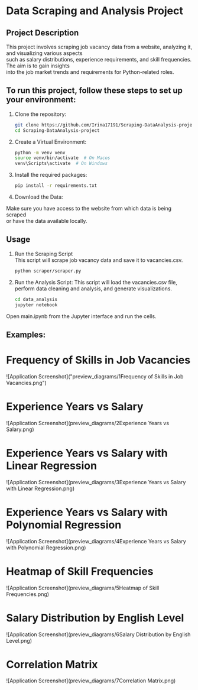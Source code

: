 # Data Scraping and Analysis Project  

## Project Description  

This project involves scraping job vacancy data from a website, analyzing it, and visualizing various aspects  
such as salary distributions, experience requirements, and skill frequencies. The aim is to gain insights  
into the job market trends and requirements for Python-related roles.  


## To run this project, follow these steps to set up your environment:  

1. Clone the repository:
   ```bash
   git clone https://github.com/Irina17191/Scraping-DataAnalysis-project/tree/develop  
   cd Scraping-DataAnalysis-project  
   ```

2. Create a Virtual Environment:
   ```bash
   python -m venv venv
   source venv/bin/activate  # On Macos
   venv\Scripts\activate  # On Windows
   ```

3. Install the required packages:
    ```bash
   pip install -r requirements.txt
   ```

4. Download the Data:

Make sure you have access to the website from which data is being scraped  
or have the data available locally.


## Usage


1. Run the Scraping Script   
This script will scrape job vacancy data and save it to vacancies.csv.  
    ```bash
   python scraper/scraper.py
   ```

2. Run the Analysis Script:
This script will load the vacancies.csv file, 
perform data cleaning and analysis, and generate visualizations.
    ```bash
   cd data_analysis
   jupyter notebook
   ```
Open main.ipynb from the Jupyter interface and run the cells.  



## Examples:  
# Frequency of Skills in Job Vacancies  

![Application Screenshot]("preview_diagrams/1Frequency of Skills in Job Vacancies.png") 

# Experience Years vs Salary

![Application Screenshot](preview_diagrams/2Experience Years vs Salary.png)

# Experience Years vs Salary with Linear Regression

![Application Screenshot](preview_diagrams/3Experience Years vs Salary with Linear Regression.png)

# Experience Years vs Salary with Polynomial Regression

![Application Screenshot](preview_diagrams/4Experience Years vs Salary with Polynomial Regression.png)

# Heatmap of Skill Frequencies

![Application Screenshot](preview_diagrams/5Heatmap of Skill Frequencies.png)

# Salary Distribution by English Level

![Application Screenshot](preview_diagrams/6Salary Distribution by English Level.png)

# Correlation Matrix

![Application Screenshot](preview_diagrams/7Correlation Matrix.png)

